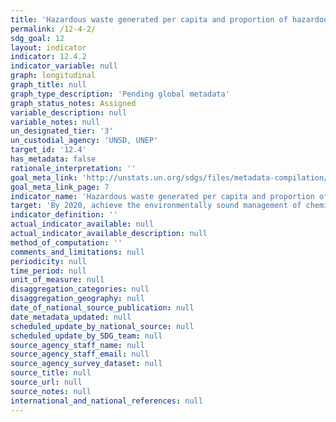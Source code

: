 ```yaml
---
title: 'Hazardous waste generated per capita and proportion of hazardous waste treated, by type of treatment'
permalink: /12-4-2/
sdg_goal: 12
layout: indicator
indicator: 12.4.2
indicator_variable: null
graph: longitudinal
graph_title: null
graph_type_description: 'Pending global metadata'
graph_status_notes: Assigned
variable_description: null
variable_notes: null
un_designated_tier: '3'
un_custodial_agency: 'UNSD, UNEP'
target_id: '12.4'
has_metadata: false
rationale_interpretation: ''
goal_meta_link: 'http://unstats.un.org/sdgs/files/metadata-compilation/Metadata-Goal-12.pdf'
goal_meta_link_page: 7
indicator_name: 'Hazardous waste generated per capita and proportion of hazardous waste treated, by type of treatment'
target: 'By 2020, achieve the environmentally sound management of chemicals and all wastes throughout their life cycle, in accordance with agreed international frameworks, and significantly reduce their release to air, water and soil in order to minimize their adverse impacts on human health and the environment.'
indicator_definition: ''
actual_indicator_available: null
actual_indicator_available_description: null
method_of_computation: ''
comments_and_limitations: null
periodicity: null
time_period: null
unit_of_measure: null
disaggregation_categories: null
disaggregation_geography: null
date_of_national_source_publication: null
date_metadata_updated: null
scheduled_update_by_national_source: null
scheduled_update_by_SDG_team: null
source_agency_staff_name: null
source_agency_staff_email: null
source_agency_survey_dataset: null
source_title: null
source_url: null
source_notes: null
international_and_national_references: null
---
```

